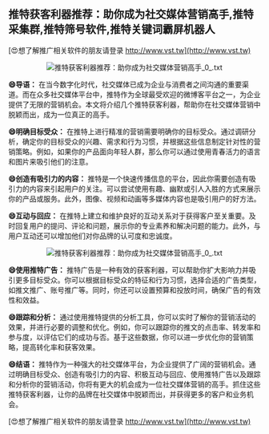 ## **推特获客利器推荐：助你成为社交媒体营销高手,推特采集群,推特筛号软件,推特关键词霸屏机器人**

[😍想了解推广相关软件的朋友请登录 http://www.vst.tw](http://www.vst.tw)

 <center><img src="https://vst.tw/MP4/tuiguang/png/3.png" alt="推特获客利器推荐：助你成为社交媒体营销高手_0_.txt"></center>

**😄导语：**
在当今数字化时代，社交媒体已成为企业与消费者之间沟通的重要渠道。而在众多社交媒体平台中，推特作为全球最受欢迎的微博客平台之一，为企业提供了无限的营销机会。本文将介绍几个推特获客利器，帮助你在社交媒体营销中脱颖而出，成为一位真正的高手。

**😄明确目标受众：**
在推特上进行精准的营销需要明确你的目标受众。通过调研分析，确定你的目标受众的兴趣、需求和行为习惯，并根据这些信息制定针对性的营销策略。例如，如果你的产品面向年轻人群，那么你可以通过使用青春活力的语言和图片来吸引他们的注意。

**😄创造有吸引力的内容：**
推特是一个快速传播信息的平台，因此你需要创造有吸引力的内容来引起用户的关注。可以尝试使用有趣、幽默或引人入胜的方式来展示你的产品或服务。此外，图像、视频和动画等多媒体内容也是吸引用户的好方法。

**😄互动与回应：**
在推特上建立和维护良好的互动关系对于获得客户至关重要。及时回复用户的提问、评论和问题，展示你的专业素养和解决问题的能力。此外，与用户互动还可以增加他们对你品牌的认可度和忠诚度。

 <center><img src="https://vst.tw/MP4/tuiguang/png/1.png" alt="推特获客利器推荐：助你成为社交媒体营销高手_0_.txt"></center>

**😄使用推特广告：**
推特广告是一种有效的获客利器，可以帮助你扩大影响力并吸引更多目标受众。你可以根据目标受众的特征和行为习惯，选择合适的广告类型，如推文推广、账号推广等。同时，你还可以设置预算和投放时间，确保广告的有效性和效益。

**😄跟踪和分析：**
通过使用推特提供的分析工具，你可以实时了解你的营销活动的效果，并进行必要的调整和优化。例如，你可以跟踪你的推文的点击率、转发率和参与度，以评估它们的成功与否。基于这些数据，你可以进一步优化你的营销策略，提高转化率和获客效果。

**😄结语：**
推特作为一种强大的社交媒体平台，为企业提供了广阔的营销机会。通过明确目标受众、创造有吸引力的内容、积极互动与回应、使用推特广告以及跟踪和分析你的营销活动，你将有更大的机会成为一位社交媒体营销的高手。抓住这些推特获客利器，让你的品牌在社交媒体中脱颖而出，并获得更多的客户和业务机会。

[😍想了解推广相关软件的朋友请登录 http://www.vst.tw](http://www.vst.tw)




